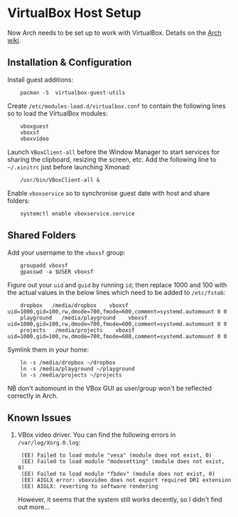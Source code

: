 VirtualBox Host Setup
=====================

Now Arch needs to be set up to work with VirtualBox.  Details on the [Arch wiki][vboxGuest].


Installation & Configuration
----------------------------
Install guest additions:

        pacman -S  virtualbox-guest-utils

Create `/etc/modules-load.d/virtualbox.conf` to contain the following lines so to load the
VirtualBox modules:

        vboxguest
        vboxsf
        vboxvideo

Launch `VBoxClient-all` before the Window Manager to start services for sharing the 
clipboard, resizing the screen, etc.  Add the following line to `~/.xinitrc` just
before launching Xmonad:

        /usr/bin/VBoxClient-all &

Enable `vboxservice` so to synchronise guest date with host and share folders:

        systemctl enable vboxservice.service


Shared Folders
--------------
Add your username to the `vboxsf` group:

        groupadd vboxsf
        gpasswd -a $USER vboxsf

Figure out your `uid` and `guid` by running `id`; then replace 1000 and 100 with the
actual values in the below lines which need to be added to `/etc/fstab`:

        dropbox   /media/dropbox    vboxsf  uid=1000,gid=100,rw,dmode=700,fmode=600,comment=systemd.automount 0 0
        playground   /media/playground    vboxsf  uid=1000,gid=100,rw,dmode=700,fmode=600,comment=systemd.automount 0 0
        projects   /media/projects    vboxsf  uid=1000,gid=100,rw,dmode=700,fmode=600,comment=systemd.automount 0 0

Symlink them in your home:

        ln -s /media/dropbox ~/dropbox
        ln -s /media/playground ~/playground
        ln -s /media/projects ~/projects	

NB don't automount in the VBox GUI as user/group won't be reflected correctly in Arch.


Known Issues
------------
1. VBox video driver.  You can find the following errors in `/var/log/Xorg.0.log`:

        (EE) Failed to load module "vesa" (module does not exist, 0)
        (EE) Failed to load module "modesetting" (module does not exist, 0)
        (EE) Failed to load module "fbdev" (module does not exist, 0)
        (EE) AIGLX error: vboxvideo does not export required DRI extension
        (EE) AIGLX: reverting to software rendering

    However, it seems that the system still works decently, so I didn't find out more...


[vboxGuest]: https://wiki.archlinux.org/index.php/VirtualBox#Arch_Linux_as_a_guest_in_a_Virtual_Machine
	     "Arch as a Guest in VirtualBox"
